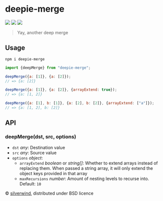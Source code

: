 # deepie-merge
[![](https://img.shields.io/npm/v/deepie-merge.svg?style=flat)](https://www.npmjs.org/package/deepie-merge) [![](https://img.shields.io/npm/dm/deepie-merge.svg)](https://www.npmjs.org/package/deepie-merge) [![](https://packagephobia.com/badge?p=deepie-merge)](https://packagephobia.com/result?p=deepie-merge)

> Yay, another deep merge

## Usage
```console
npm i deepie-merge
```

```js
import {deepMerge} from "deepie-merge";

deepMerge({a: [1]}, {a: [2]});
// => {a: [2]}

deepMerge({a: [1]}, {a: [2]}, {arrayExtend: true});
// => {a: [1, 2]}

deepMerge({a: [1], b: [1]}, {a: [2], b: [2]}, {arrayExtend: ["a"]});
// => {a: [1, 2], b: [2]}
```

## API

### deepMerge(dst, src, options)

- `dst` *any*: Destination value
- `src` *any*: Source value
- `options` *object*:
  - `arrayExtend` *boolean* or *string[]*: Whether to extend arrays instead of replacing them. When passed a string array, it will only extend the object keys provided in that array
  - `maxRecursions` *number*: Amount of nesting levels to recurse into. Default: `10`

© [silverwind](https://github.com/silverwind), distributed under BSD licence

